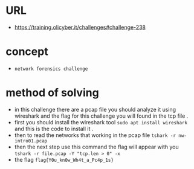 # URL
* https://training.olicyber.it/challenges#challenge-238
# concept
* ```network forensics challenge```
# method of solving 
* in this challenge there are a pcap file you should analyze it using wireshark and the flag for this challenge you will found in the tcp file .
* first you should install the wireshark tool ```sudo apt install wireshark``` and this is the code to install it .
* then to read the networks that working in the pcap file ```tshark -r nw-intro01.pcap```
* then the next step use this command the flag will appear with you ```tshark -r file.pcap -Y "tcp.len > 0" -x```
* the flag ```flag{Y0u_kn0w_Wh4t_a_Pc4p_1s}```
